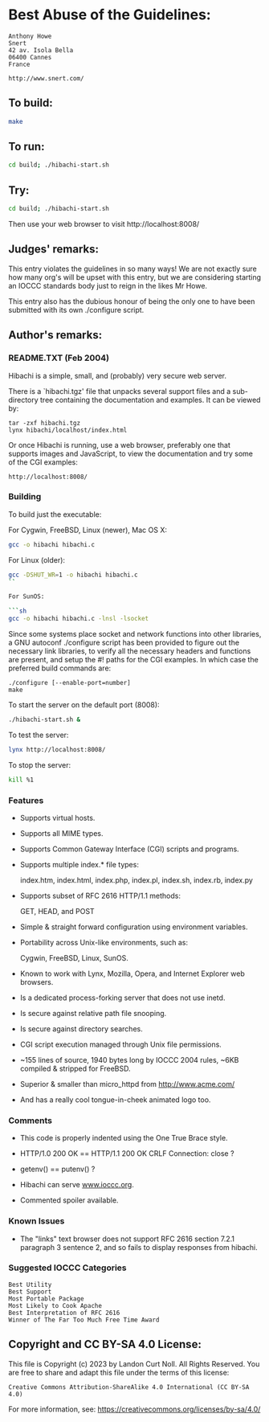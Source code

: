 # Best Abuse of the Guidelines:

    Anthony Howe
    Snert
    42 av. Isola Bella
    06400 Cannes
    France

    http://www.snert.com/

## To build:

```sh
make
```

## To run:

```sh
cd build; ./hibachi-start.sh
```

## Try:

```sh
cd build; ./hibachi-start.sh
```

Then use your web browser to visit http://localhost:8008/

## Judges' remarks:

This entry violates the guidelines in so many ways!  We are not
exactly sure how many org's will be upset with this entry, but we
are considering starting an IOCCC standards body just to reign in
the likes Mr Howe.

This entry also has the dubious honour of being the only one to have
been submitted with its own ./configure script.

## Author's remarks:

### README.TXT (Feb 2004)

Hibachi is a simple, small, and (probably) very secure web server.

There is a `hibachi.tgz' file that unpacks several support
files and a sub-directory tree containing the documentation and
examples. It can be viewed by:

    tar -zxf hibachi.tgz
    lynx hibachi/localhost/index.html

Or once Hibachi is running, use a web browser, preferably one that
supports images and JavaScript, to view the documentation and try
some of the CGI examples:

    http://localhost:8008/

### Building

To build just the executable:

For Cygwin, FreeBSD, Linux (newer), Mac OS X:

```sh
gcc -o hibachi hibachi.c
```

For Linux (older):

```sh
gcc -DSHUT_WR=1 -o hibachi hibachi.c
``

For SunOS:

```sh
gcc -o hibachi hibachi.c -lnsl -lsocket
```

Since some systems place socket and network functions into other
libraries, a GNU autoconf ./configure script has been provided to
figure out the necessary link libraries, to verify all the
necessary headers and functions are present, and setup the #!
paths for the CGI examples. In which case the preferred build
commands are:

```
./configure [--enable-port=number]
make
```

To start the server on the default port (8008):

```sh
./hibachi-start.sh &
```

To test the server:

```sh
lynx http://localhost:8008/
```

To stop the server:

```sh
kill %1
```

### Features

*  Supports virtual hosts.

*  Supports all MIME types.

*  Supports Common Gateway Interface (CGI) scripts and programs.

*  Supports multiple index.* file types:

    index.htm, index.html, index.php, index.pl,
    index.sh, index.rb, index.py

*  Supports subset of RFC 2616 HTTP/1.1 methods:

    GET, HEAD, and POST

*  Simple & straight forward configuration using environment variables.

*  Portability across Unix-like environments, such as:

    Cygwin, FreeBSD, Linux, SunOS.

*  Known to work with Lynx, Mozilla, Opera, and Internet Explorer
  web browsers.

*  Is a dedicated process-forking server that does not use inetd.

*  Is secure against relative path file snooping.

*  Is secure against directory searches.

*  CGI script execution managed through Unix file permissions.

*  ~155 lines of source,
  1940 bytes long by IOCCC 2004 rules,
  ~6KB compiled & stripped for FreeBSD.

*  Superior & smaller than micro_httpd from http://www.acme.com/

*  And has a really cool tongue-in-cheek animated logo too.

### Comments

*  This code is properly indented using the One True Brace style.

*  HTTP/1.0 200 OK == HTTP/1.1 200 OK CRLF Connection: close ?

*  getenv() == putenv() ?

*  Hibachi can serve www.ioccc.org.

*  Commented spoiler available.

### Known Issues

*  The "links" text browser does not support RFC 2616 section 7.2.1
  paragraph 3 sentence 2, and so fails to display responses from
  hibachi.

### Suggested IOCCC Categories

    Best Utility
    Best Support
    Most Portable Package
    Most Likely to Cook Apache
    Best Interpretation of RFC 2616
    Winner of The Far Too Much Free Time Award

## Copyright and CC BY-SA 4.0 License:

This file is Copyright (c) 2023 by Landon Curt Noll.  All Rights Reserved.
You are free to share and adapt this file under the terms of this license:

    Creative Commons Attribution-ShareAlike 4.0 International (CC BY-SA 4.0)

For more information, see: https://creativecommons.org/licenses/by-sa/4.0/

